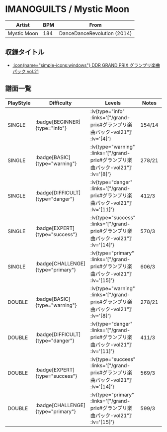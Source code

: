 # IMANOGUILTS / Mystic Moon

|Artist|BPM|From|
|------|---|----|
|Mystic Moon|184|DanceDanceRevolution (2014)|

## 収録タイトル

- [ :icon{name="simple-icons:windows"} DDR GRAND PRIX グランプリ楽曲パック vol.21](/grand-prix#グランプリ楽曲パック-vol21)

## 譜面一覧

|PlayStyle|Difficulty|Levels|Notes|Movie|
|---------|----------|------|-----|-----|
|SINGLE| :badge[BEGINNER]{type="info"} | :lv{type="info" :links='["/grand-prix#グランプリ楽曲パック-vol21"]' :lv='[4]'} |154/14||
|SINGLE| :badge[BASIC]{type="warning"} | :lv{type="warning" :links='["/grand-prix#グランプリ楽曲パック-vol21"]' :lv='[8]'} |278/21||
|SINGLE| :badge[DIFFICULT]{type="danger"} | :lv{type="danger" :links='["/grand-prix#グランプリ楽曲パック-vol21"]' :lv='[11]'} |412/3||
|SINGLE| :badge[EXPERT]{type="success"} | :lv{type="success" :links='["/grand-prix#グランプリ楽曲パック-vol21"]' :lv='[14]'} |570/3||
|SINGLE| :badge[CHALLENGE]{type="primary"} | :lv{type="primary" :links='["/grand-prix#グランプリ楽曲パック-vol21"]' :lv='[15]'} |606/3||
|DOUBLE| :badge[BASIC]{type="warning"} | :lv{type="warning" :links='["/grand-prix#グランプリ楽曲パック-vol21"]' :lv='[8]'} |278/21||
|DOUBLE| :badge[DIFFICULT]{type="danger"} | :lv{type="danger" :links='["/grand-prix#グランプリ楽曲パック-vol21"]' :lv='[11]'} |411/3||
|DOUBLE| :badge[EXPERT]{type="success"} | :lv{type="success" :links='["/grand-prix#グランプリ楽曲パック-vol21"]' :lv='[14]'} |569/3||
|DOUBLE| :badge[CHALLENGE]{type="primary"} | :lv{type="primary" :links='["/grand-prix#グランプリ楽曲パック-vol21"]' :lv='[15]'} |599/3||
